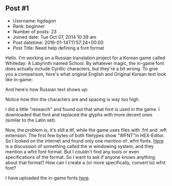## Post #1
- Username: hgdagon
- Rank: beginner
- Number of posts: 23
- Joined date: Tue Oct 07, 2014 10:39 am
- Post datetime: 2016-01-14T11:57:24+00:00
- Post Title: Need help defining a font format

Hello. I'm working on a Russian translation project for a Korean game called Whiteday: A Labyrinth named School. By whatever magic, the in-game font does actually include Cyrillic characters, but they're a bit wrong. To give you a comparison, here's what original English and Original Korean text look like in-game:
[](http://imgur.com/aTY3Cfp)

And here's how Russian text shows up:
[](http://imgur.com/JJbqhWn)

Notice how thin the characters are and spacing is way too high.

I did a little "research" and found out that what font is used in the game. I downloaded that font and replaced the glyphs with more decent ones (similar to the Latin set).

Now, the problem is, it's still a ttf, while the game uses files with .fnt and .wft extension. The first few bytes of both filetypes show "WFNT"in HEX-Editor. So I looked on the internet and found only one mention of .wfnt fonts. [Here](http://comments.gmane.org/gmane.comp.embedded.nano-x/62) is a discussion of something called the w windowing system, and they mention a wfnt font format. But I couldn't find any tools or even specifications of the format.
So I want to ask if anyone knows anything about that format? How can I create a (or more specifically, convert to) wfnt font?

I have uploaded the in-game fonts [here](https://cloud.mail.ru/public/HUi7/r1QQVDYhk).

